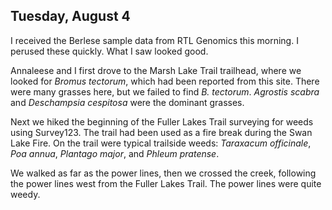 
## Tuesday, August 4

I received the Berlese sample data from RTL Genomics this morning. I perused these quickly. What I saw looked good.

Annaleese and I first drove to the Marsh Lake Trail trailhead, where we looked for *Bromus tectorum*, which had been reported from this site. There were many grasses here, but we failed to find *B. tectorum*. *Agrostis scabra* and *Deschampsia cespitosa* were the dominant grasses.

Next we hiked the beginning of the Fuller Lakes Trail surveying for weeds using Survey123. The trail had been used as a fire break during the Swan Lake Fire. On the trail were typical trailside weeds: *Taraxacum officinale*, *Poa annua*, *Plantago major*, and *Phleum pratense*.

We walked as far as the power lines, then we crossed the creek, following the power lines west from the Fuller Lakes Trail. The power lines were quite weedy.

